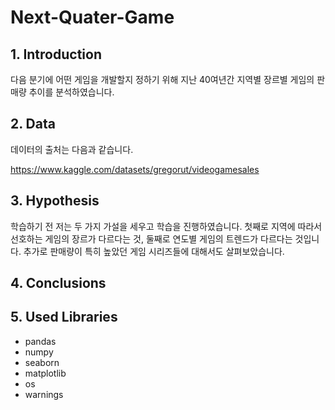 # Next-Quater-Game

## 1. Introduction
다음 분기에 어떤 게임을 개발할지 정하기 위해 지난 40여년간 지역별 장르별 게임의 판매량 추이를 분석하였습니다.

## 2. Data
데이터의 출처는 다음과 같습니다.

https://www.kaggle.com/datasets/gregorut/videogamesales

## 3. Hypothesis
학습하기 전 저는 두 가지 가설을 세우고 학습을 진행하였습니다. 첫째로 지역에 따라서 선호하는 게임의 장르가 다르다는 것, 둘째로 연도별 게임의 트렌드가 다르다는 것입니다. 추가로 판매량이 특히 높았던 게임 시리즈들에 대해서도 살펴보았습니다.

## 4. Conclusions


## 5. Used Libraries
- pandas
- numpy
- seaborn
- matplotlib
- os
- warnings


